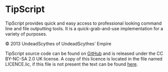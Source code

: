 # TipScript #

TipScript provides quick and easy access to professional looking command line
and file outputting tools. It is a quick-grab-and-use implementation for a
variety of purposes.

&copy; 2013 UndeadScythes of UndeadScythes' Empire

TipScript source code can be found on
[GitHub](https://github.com/UndeadScythes/TipScript) and is released under the
CC BY-NC-SA 2.0 UK license. A copy of this licence is located in the file named
LICENCE.lic, if this file is not present the text can be found
[here](http://creativecommons.org/licenses/by-nc-sa/2.0/uk/legalcode).
